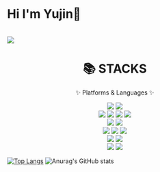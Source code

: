 # Hi I'm Yujin👋
<br>
<a href="https://hits.seeyoufarm.com"><img src="https://hits.seeyoufarm.com/api/count/incr/badge.svg?url=https%3A%2F%2Fgithub.com%2FYujin-17&count_bg=%23FC63B3&title_bg=%23E4B1B1&icon=github.svg&icon_color=%23E7E7E7&title=Github&edge_flat=false"/></a>


<!--
**Yujin-17/Yujin-17** is a ✨ _special_ ✨ repository because its `README.md` (this file) appears on your GitHub profile.

Here are some ideas to get you started:

- 🔭 I’m currently working on ...
- 🌱 I’m currently learning ...
- 👯 I’m looking to collaborate on ...
- 🤔 I’m looking for help with ...
- 💬 Ask me about ...
- 📫 How to reach me: ...
- 😄 Pronouns: ...
- ⚡ Fun fact: ...
-->



<div align=center><h1>📚 STACKS</h1></div>
<p align=center>✨ Platforms & Languages ✨</p>
<div align=center> 
  <img src="https://img.shields.io/badge/Java-007396?style=flat&logo=Conda-Forge&logoColor=white" />
  <img src="https://img.shields.io/badge/python-3776AB??style=plastic&logo=appveyor&logo=python&logoColor=white"> 
  <br>
  
  <img src="https://img.shields.io/badge/HTML5-E34F26?style=flat&logo=HTML5&logoColor=white" />
	<img src="https://img.shields.io/badge/CSS3-1572B6?style=flat&logo=CSS3&logoColor=white" />
  <img src="https://img.shields.io/badge/JavaScript-F7DF1E?style=flat&logo=JavaScript&logoColor=white" />
  <img src="https://img.shields.io/badge/jQuery-0769AD?style=flat&logo=jQuery&logoColor=white" />
  <br>
  
  <img src="https://img.shields.io/badge/mysql-4479A1??style=plastic&logo=appveyor&logo=mysql&logoColor=white"> 
  <img src="https://img.shields.io/badge/mongoDB-47A248??style=plastic&logo=appveyor&logo=MongoDB&logoColor=white">
  <br>
  
  <img src="https://img.shields.io/badge/Spring-6DB33F?style=flat&logo=Spring&logoColor=white" />
  <img src="https://img.shields.io/badge/flask-000000??style=plastic&logo=appveyor&logo=flask&logoColor=white">
  
  <img src="https://img.shields.io/badge/Bootstrap-7952B3?style=flat&logo=Bootstrap&logoColor=white" />
  <br>

  <img src="https://img.shields.io/badge/Linux-FCC624?style=flat&logo=Linux&logoColor=white" /> 
  <img src="https://img.shields.io/badge/apache tomcat-F8DC75??style=plastic&logo=appveyor&logo=apachetomcat&logoColor=white">
  <br>
  
	
  <img src="https://img.shields.io/badge/github-181717??style=plastic&logo=appveyor&logo=github&logoColor=white">
  <img src="https://img.shields.io/badge/git-F05032??style=plastic&logo=appveyor&logo=git&logoColor=white">
  <br>
</div>



[![Top Langs](https://github-readme-stats.vercel.app/api/top-langs/?username=Yujin-17)](https://github.com/Yujin-17/github-readme-stats)
![Anurag's GitHub stats](https://github-readme-stats.vercel.app/api?username=Yujin-17&show_icons=true&theme=radical)
